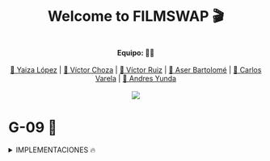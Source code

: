 
<div align="center">
  <h1>Welcome to FILMSWAP 🎬</h1>
<br>
  <b>Equipo: 🧑‍💻 </b><br><br>
  <a href="#">👩 Yaiza López</a> |
  <a href="#">👨 Víctor Choza</a> |
  <a href="#">👨 Víctor Ruiz</a> |
  <a href="#">👨 Aser Bartolomé</a> |
  <a href="#">👨 Carlos Varela</a> | 
  <a href="#"> 👶 Andres Yunda</a>
  <br><br>
  <img src="https://media.giphy.com/media/ZtkPc1pz6x7kMkPacy/giphy.gif">
</div>

# G-09 🥇

<details>
<summary>IMPLEMENTACIONES 🔥</summary>
<br>

## Funcionalidades 🧬
- Perfil usuario.
- Página Actores y Directores.
- Página Película con Reviews.
- Base de datos.
- Filtrar y ordenar películas.
- Moderador y Gestor de contenido.
- Crear tabla que maneje automáticamente las películas valoradas o vistas.
- Plataformas y conectarlas con las peliculas.
- VPS.

## Mejoras 🎚️
- Vista de actores, directores y swappers.
- Editar película.
- Adaptar foro.
- Adaptar buscar.php.
- Añadir género en BBDD.
- Logo e icono.
- CSS.



***
